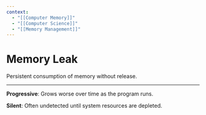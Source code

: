 ```yaml
---
context:
  - "[[Computer Memory]]"
  - "[[Computer Science]]"
  - "[[Memory Management]]"
---
```


# Memory Leak

Persistent consumption of memory without release.

---

**Progressive**: Grows worse over time as the program runs.

**Silent**: Often undetected until system resources are depleted.
